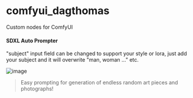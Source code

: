 # comfyui_dagthomas

Custom nodes for ComfyUI

#### SDXL Auto Prompter

"subject" input field can be changed to support your style or lora, just add your subject and it will overwrite "man, woman ..." etc.

![image](https://github.com/dagthomas/comfyui_dagthomas/assets/4311672/e92d39ac-2836-46d7-bf88-3e81754c9fee)

> Easy prompting for generation of endless random art pieces and photographs!
